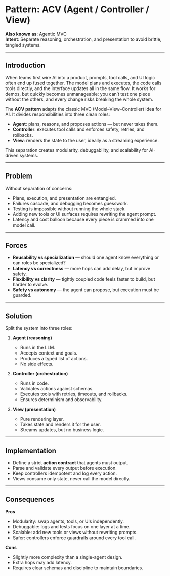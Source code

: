 # Pattern: ACV (Agent / Controller / View)

**Also known as**: Agentic MVC  
**Intent**: Separate reasoning, orchestration, and presentation to avoid brittle, tangled systems.

---

## Introduction

When teams first wire AI into a product, prompts, tool calls, and UI logic often end up fused together. The model plans and executes, the code calls tools directly, and the interface updates all in the same flow. It works for demos, but quickly becomes unmanageable: you can’t test one piece without the others, and every change risks breaking the whole system.

The **ACV pattern** adapts the classic MVC (Model–View–Controller) idea for AI. It divides responsibilities into three clean roles:  

- **Agent**: plans, reasons, and proposes actions — but never takes them.  
- **Controller**: executes tool calls and enforces safety, retries, and rollbacks.  
- **View**: renders the state to the user, ideally as a streaming experience.  

This separation creates modularity, debuggability, and scalability for AI-driven systems.

---

## Problem

Without separation of concerns:  

- Plans, execution, and presentation are entangled.  
- Failures cascade, and debugging becomes guesswork.  
- Testing is impossible without running the whole stack.  
- Adding new tools or UI surfaces requires rewriting the agent prompt.  
- Latency and cost balloon because every piece is crammed into one model call.  

---

## Forces

- **Reusability vs specialization** — should one agent know everything or can roles be specialized?  
- **Latency vs correctness** — more hops can add delay, but improve safety.  
- **Flexibility vs clarity** — tightly coupled code feels faster to build, but harder to evolve.  
- **Safety vs autonomy** — the agent can propose, but execution must be guarded.  

---

## Solution

Split the system into three roles:  

1. **Agent (reasoning)**  
   - Runs in the LLM.  
   - Accepts context and goals.  
   - Produces a typed list of actions.  
   - No side effects.  

2. **Controller (orchestration)**  
   - Runs in code.  
   - Validates actions against schemas.  
   - Executes tools with retries, timeouts, and rollbacks.  
   - Ensures determinism and observability.  

3. **View (presentation)**  
   - Pure rendering layer.  
   - Takes state and renders it for the user.  
   - Streams updates, but no business logic.  

---

## Implementation

- Define a strict **action contract** that agents must output.  
- Parse and validate every output before execution.  
- Keep controllers idempotent and log every action.  
- Views consume only state, never call the model directly.  

---

## Consequences

**Pros**  
- Modularity: swap agents, tools, or UIs independently.  
- Debuggable: logs and tests focus on one layer at a time.  
- Scalable: add new tools or views without rewriting prompts.  
- Safer: controllers enforce guardrails around every tool call.  

**Cons**  
- Slightly more complexity than a single-agent design.  
- Extra hops may add latency.  
- Requires clear schemas and discipline to maintain boundaries.  
